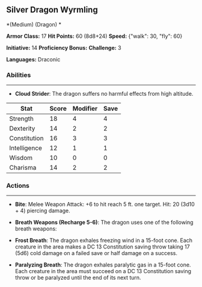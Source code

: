 ## Silver Dragon Wyrmling
*(Medium) (Dragon) *

**Armor Class:** 17
**Hit Points:** 60 (8d8+24)
**Speed:** {"walk": 30, "fly": 60}

**Initiative:** 14
**Proficiency Bonus:**
**Challenge:** 3

**Languages:** Draconic

### Abilities
 --- 
- **Cloud Strider**: The dragon suffers no harmful effects from high altitude.



| Stat | Score | Modifier | Save |
| ---- | ---- | ---- | ---- |
| Strength | 18 | 4 | 4 |
| Dexterity | 14 | 2 | 2 |
| Constitution | 16 | 3 | 3 |
| Intelligence | 12 | 1 | 1 |
| Wisdom | 10 | 0 | 0 |
| Charisma | 14 | 2 | 2 |

### Actions
 --- 
- **Bite**: Melee Weapon Attack: +6 to hit  reach 5 ft.  one target. Hit: 20 (3d10 + 4) piercing damage.

- **Breath Weapons (Recharge 5-6)**: The dragon uses one of the following breath weapons:

- **Frost Breath**: The dragon exhales freezing wind in a 15-foot cone. Each creature in the area makes a DC 13 Constitution saving throw  taking 17 (5d6) cold damage on a failed save or half damage on a success.

- **Paralyzing Breath**: The dragon exhales paralytic gas in a 15-foot cone. Each creature in the area must succeed on a DC 13 Constitution saving throw or be paralyzed until the end of its next turn.


